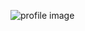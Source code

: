   ![profile image](https://avatars0.githubusercontent.com/u/70239514?s=400&u=58d7ff452cef2a7240f9ecf1d88c0ab3db0f2abd&v=4)
